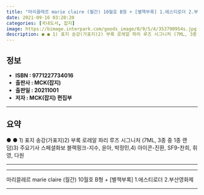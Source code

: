 ```yaml
---
title: "마리끌레르 marie claire (월간) 10월호 B형 + [별책부록] 1.에스티로더 2.부산영화제"
date: 2021-09-16 03:20:20
categories: [국내도서, 잡지]
image: https://bimage.interpark.com/goods_image/0/9/5/4/353790954s.jpg
description: ● ● 1) 표지 송강(가표지)2) 부록 로레알 파리 루즈 시그니처 (7ML, 3종 중 1종 랜덤)3) 주요기사 스페셜화보 블랙핑크-지수, 윤아, 박정민,4) 아이콘-진환, SF9-찬희, 휘영, 다원
---
```


## **정보**

- **ISBN : 9771227734016**
- **출판사 : MCK(잡지)**
- **출판일 : 20211001**
- **저자 : MCK(잡지) 편집부**

------



## **요약**

●  ●  1) 표지 송강(가표지)2) 부록 로레알 파리 루즈 시그니처 (7ML, 3종 중 1종 랜덤)3) 주요기사 스페셜화보 블랙핑크-지수, 윤아, 박정민,4) 아이콘-진환, SF9-찬희, 휘영, 다원

------



------


마리끌레르 marie claire (월간) 10월호 B형 + [별책부록] 1.에스티로더 2.부산영화제 

------


